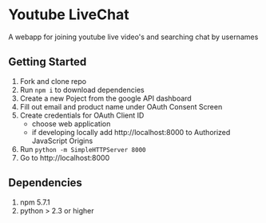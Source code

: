 # Youtube LiveChat
A webapp for joining youtube live video's and searching chat by usernames

## Getting Started
1. Fork and clone repo
2. Run ```npm i``` to download dependencies
3. Create a new Poject from the google API dashboard
4. Fill out email and product name under OAuth Consent Screen
5. Create credentials for OAuth Client ID 
    - choose web application
    - if developing locally add http://localhost:8000 to Authorized JavaScript Origins
6. Run ```python -m SimpleHTTPServer 8000```
7. Go to http://localhost:8000

## Dependencies
1. npm 5.7.1
2. python > 2.3 or higher
